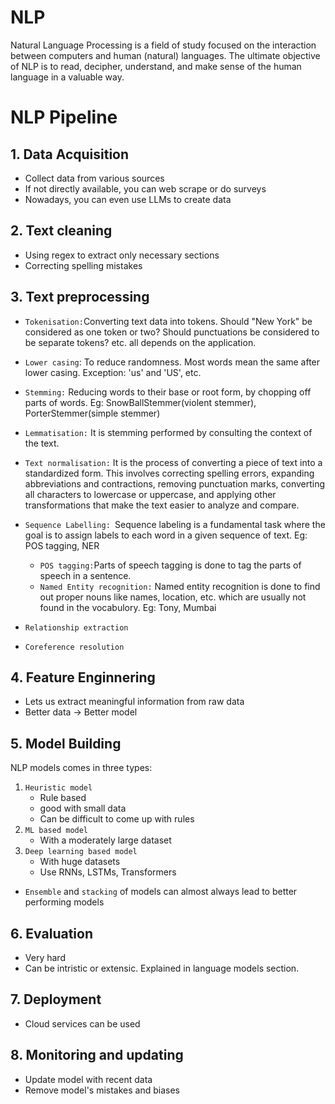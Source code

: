 # NLP
Natural Language Processing is a field of study focused on the interaction between computers and human (natural) languages. The ultimate objective of NLP is to read, decipher, understand, and make sense of the human language in a valuable way.

# NLP Pipeline
## 1. Data Acquisition
- Collect data from various sources
- If not directly available, you can web scrape or do surveys
- Nowadays, you can even use LLMs to create data

## 2. Text cleaning
- Using regex to extract only necessary sections
- Correcting spelling mistakes

## 3. Text preprocessing 
- `Tokenisation:`Converting text data into tokens. Should "New York" be considered as one token or two? Should punctuations be considered to be separate tokens? etc. all depends on the application. 

- `Lower casing`: To reduce randomness. Most words mean the same after lower casing. Exception: 'us' and 'US', etc.

- `Stemming:` Reducing words to their base or root form, by chopping off parts of words.
Eg: SnowBallStemmer(violent stemmer), PorterStemmer(simple stemmer)

- `Lemmatisation:` It is stemming performed by consulting the context of the text.

- `Text normalisation:` It is the process of converting a piece of text into a standardized form. This involves correcting spelling errors, expanding abbreviations and contractions, removing punctuation marks, converting all characters to lowercase or uppercase, and applying other transformations that make the text easier to analyze and compare.

- `Sequence Labelling: `Sequence labeling is a fundamental task  where the goal is to assign labels to each word in a given sequence of text. Eg: POS tagging, NER 
  - `POS tagging:`Parts of speech tagging is done to tag the parts of speech in a sentence.
  - `Named Entity recognition:` Named entity recognition is done to find out proper nouns like names, location, etc. which are usually not found in the vocabulory. Eg: Tony, Mumbai
- `Relationship extraction`
- `Coreference resolution`

## 4. Feature Enginnering
- Lets us extract meaningful information from raw data
- Better data -> Better model

## 5. Model Building
NLP models comes in three types:
1. `Heuristic model` 
   - Rule based
   - good with small data
   - Can be difficult to come up with rules
2. `ML based model`
   - With a moderately large dataset
3. `Deep learning based model`
   - With huge datasets
   - Use RNNs, LSTMs, Transformers   

- `Ensemble` and `stacking` of models can almost always lead to better performing models

## 6. Evaluation
- Very hard
- Can be intristic or extensic. Explained in language models section.
## 7. Deployment
- Cloud services can be used
## 8. Monitoring and updating
- Update model with recent data
- Remove model's mistakes and biases